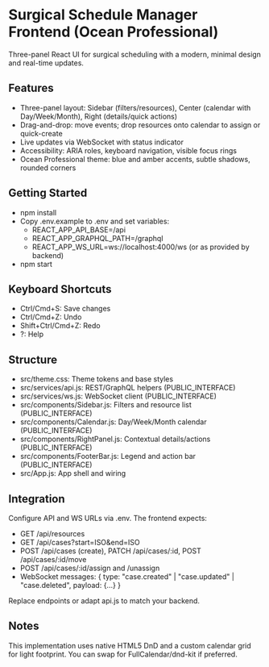 # Surgical Schedule Manager Frontend (Ocean Professional)

Three-panel React UI for surgical scheduling with a modern, minimal design and real-time updates.

## Features
- Three-panel layout: Sidebar (filters/resources), Center (calendar with Day/Week/Month), Right (details/quick actions)
- Drag-and-drop: move events; drop resources onto calendar to assign or quick-create
- Live updates via WebSocket with status indicator
- Accessibility: ARIA roles, keyboard navigation, visible focus rings
- Ocean Professional theme: blue and amber accents, subtle shadows, rounded corners

## Getting Started
- npm install
- Copy .env.example to .env and set variables:
  - REACT_APP_API_BASE=/api
  - REACT_APP_GRAPHQL_PATH=/graphql
  - REACT_APP_WS_URL=ws://localhost:4000/ws (or as provided by backend)
- npm start

## Keyboard Shortcuts
- Ctrl/Cmd+S: Save changes
- Ctrl/Cmd+Z: Undo
- Shift+Ctrl/Cmd+Z: Redo
- ?: Help

## Structure
- src/theme.css: Theme tokens and base styles
- src/services/api.js: REST/GraphQL helpers (PUBLIC_INTERFACE)
- src/services/ws.js: WebSocket client (PUBLIC_INTERFACE)
- src/components/Sidebar.js: Filters and resource list (PUBLIC_INTERFACE)
- src/components/Calendar.js: Day/Week/Month calendar (PUBLIC_INTERFACE)
- src/components/RightPanel.js: Contextual details/actions (PUBLIC_INTERFACE)
- src/components/FooterBar.js: Legend and action bar (PUBLIC_INTERFACE)
- src/App.js: App shell and wiring

## Integration
Configure API and WS URLs via .env. The frontend expects:
- GET /api/resources
- GET /api/cases?start=ISO&end=ISO
- POST /api/cases (create), PATCH /api/cases/:id, POST /api/cases/:id/move
- POST /api/cases/:id/assign and /unassign
- WebSocket messages: { type: "case.created" | "case.updated" | "case.deleted", payload: {...} }

Replace endpoints or adapt api.js to match your backend.

## Notes
This implementation uses native HTML5 DnD and a custom calendar grid for light footprint. You can swap for FullCalendar/dnd-kit if preferred.
